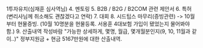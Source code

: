1투자유치(심재훈 심사역님)
4. 멘토링
5. B2B / B2G / B2COM 관련 제안서
6. 특허(변리사님께 취소해도 괜찮겠다고 연락)
7. 대회
8. 시드팁스 마무리(증빙관련) -> 10월부터 현물증빙. (10월 10명분을 현물등록. 서용훈 4대보험 가입이 됐었는지 물어봐야 함.)
9. 산출내역 작성바람 "가능한 상세하게, 몇명, 월급, 몇개월분인지(9, 10, 11월과 같이..)" 정부지원금 + 현금 5167만원에 대한 산출내역. 